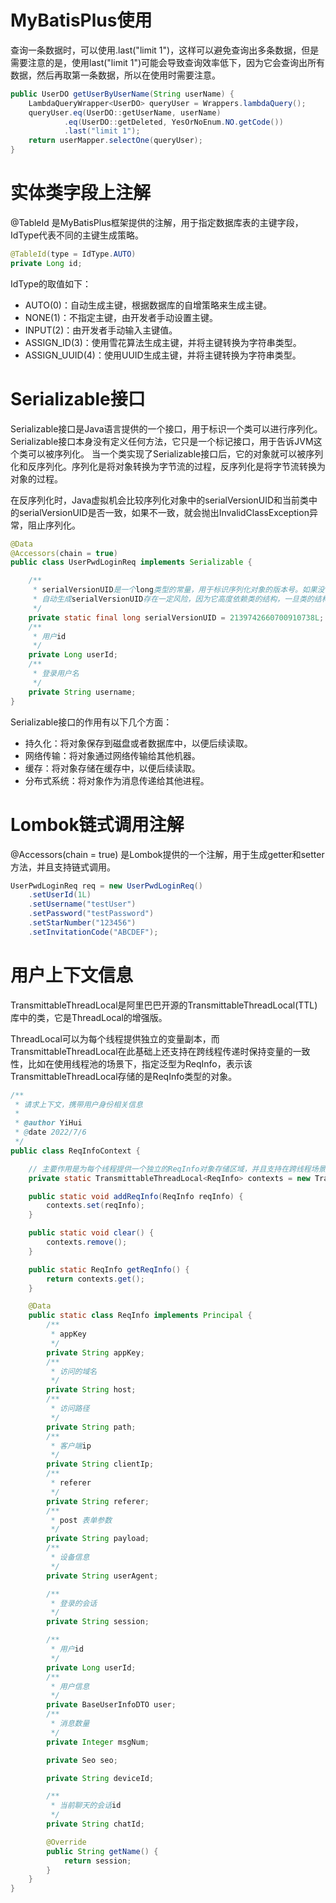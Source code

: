 # MyBatisPlus使用
查询一条数据时，可以使用.last("limit 1")，这样可以避免查询出多条数据，但是需要注意的是，使用last("limit 1")可能会导致查询效率低下，因为它会查询出所有数据，然后再取第一条数据，所以在使用时需要注意。
```java
public UserDO getUserByUserName(String userName) {
    LambdaQueryWrapper<UserDO> queryUser = Wrappers.lambdaQuery();
    queryUser.eq(UserDO::getUserName, userName)
            .eq(UserDO::getDeleted, YesOrNoEnum.NO.getCode())
            .last("limit 1");
    return userMapper.selectOne(queryUser);
}
```

# 实体类字段上注解
@TableId 是MyBatisPlus框架提供的注解，用于指定数据库表的主键字段，IdType代表不同的主键生成策略。
```java
@TableId(type = IdType.AUTO)
private Long id;
```
IdType的取值如下：
- AUTO(0)：自动生成主键，根据数据库的自增策略来生成主键。
- NONE(1)：不指定主键，由开发者手动设置主键。
- INPUT(2)：由开发者手动输入主键值。
- ASSIGN_ID(3)：使用雪花算法生成主键，并将主键转换为字符串类型。
- ASSIGN_UUID(4)：使用UUID生成主键，并将主键转换为字符串类型。


# Serializable接口
Serializable接口是Java语言提供的一个接口，用于标识一个类可以进行序列化。Serializable接口本身没有定义任何方法，它只是一个标记接口，用于告诉JVM这个类可以被序列化。
当一个类实现了Serializable接口后，它的对象就可以被序列化和反序列化。序列化是将对象转换为字节流的过程，反序列化是将字节流转换为对象的过程。

在反序列化时，Java虚拟机会比较序列化对象中的serialVersionUID和当前类中的serialVersionUID是否一致，如果不一致，就会抛出InvalidClassException异常，阻止序列化。
```java
@Data
@Accessors(chain = true)
public class UserPwdLoginReq implements Serializable {

    /**
     * serialVersionUID是一个long类型的常量，用于标识序列化对象的版本号。如果没有显式声明，则JVM会依据类的特定信息自动生成一个。
     * 自动生成serialVersionUID存在一定风险，因为它高度依赖类的结构，一旦类的结构发生细微变化，则serialVersionUID值就可能改变。
     */
    private static final long serialVersionUID = 2139742660700910738L;
    /**
     * 用户id
     */
    private Long userId;
    /**
     * 登录用户名
     */
    private String username;
}
```
Serializable接口的作用有以下几个方面：
- 持久化：将对象保存到磁盘或者数据库中，以便后续读取。
- 网络传输：将对象通过网络传输给其他机器。
- 缓存：将对象存储在缓存中，以便后续读取。
- 分布式系统：将对象作为消息传递给其他进程。


# Lombok链式调用注解
@Accessors(chain = true) 是Lombok提供的一个注解，用于生成getter和setter方法，并且支持链式调用。
```java
UserPwdLoginReq req = new UserPwdLoginReq()
    .setUserId(1L)
    .setUsername("testUser")
    .setPassword("testPassword")
    .setStarNumber("123456")
    .setInvitationCode("ABCDEF");
```


# 用户上下文信息
TransmittableThreadLocal是阿里巴巴开源的TransmittableThreadLocal(TTL)库中的类，它是ThreadLocal的增强版。

ThreadLocal可以为每个线程提供独立的变量副本，而TransmittableThreadLocal在此基础上还支持在跨线程传递时保持变量的一致性，比如在使用线程池的场景下，指定泛型为ReqInfo，表示该TransmittableThreadLocal存储的是ReqInfo类型的对象。
```java
/**
 * 请求上下文，携带用户身份相关信息
 *
 * @author YiHui
 * @date 2022/7/6
 */
public class ReqInfoContext {

    // 主要作用是为每个线程提供一个独立的ReqInfo对象存储区域，并且支持在跨线程场景下传递、存储、清除ReqInfo对象信息。
    private static TransmittableThreadLocal<ReqInfo> contexts = new TransmittableThreadLocal<>();

    public static void addReqInfo(ReqInfo reqInfo) {
        contexts.set(reqInfo);
    }

    public static void clear() {
        contexts.remove();
    }

    public static ReqInfo getReqInfo() {
        return contexts.get();
    }

    @Data
    public static class ReqInfo implements Principal {
        /**
         * appKey
         */
        private String appKey;
        /**
         * 访问的域名
         */
        private String host;
        /**
         * 访问路径
         */
        private String path;
        /**
         * 客户端ip
         */
        private String clientIp;
        /**
         * referer
         */
        private String referer;
        /**
         * post 表单参数
         */
        private String payload;
        /**
         * 设备信息
         */
        private String userAgent;

        /**
         * 登录的会话
         */
        private String session;

        /**
         * 用户id
         */
        private Long userId;
        /**
         * 用户信息
         */
        private BaseUserInfoDTO user;
        /**
         * 消息数量
         */
        private Integer msgNum;

        private Seo seo;

        private String deviceId;

        /**
         * 当前聊天的会话id
         */
        private String chatId;

        @Override
        public String getName() {
            return session;
        }
    }
}
```